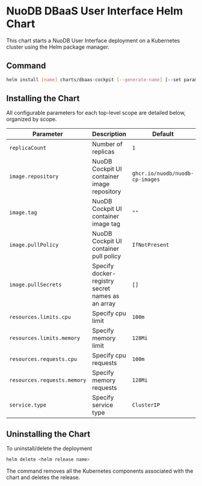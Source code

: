 # NuoDB DBaaS User Interface Helm Chart

This chart starts a NuoDB User Interface deployment on a Kubernetes cluster using the Helm package manager.

## Command

```bash
helm install [name] charts/dbaas-cockpit [--generate-name] [--set parameter] [--values myvalues.yaml]
```

## Installing the Chart

All configurable parameters for each top-level scope are detailed below, organized by scope.

| Parameter | Description | Default |
| ----- | ----------- | ------ |
| `replicaCount` | Number of replicas | `1` |
| `image.repository` | NuoDB Cockpit UI container image repository |`ghcr.io/nuodb/nuodb-cp-images`|
| `image.tag` | NuoDB Cockpit UI container image tag | `""` |
| `image.pullPolicy` | NuoDB Cockpit UI container pull policy |`IfNotPresent`|
| `image.pullSecrets` | Specify docker-registry secret names as an array | `[]` |
| `resources.limits.cpu` | Specify cpu limit | `100m` |
| `resources.limits.memory` | Specify memory limit | `128Mi` |
| `resources.requests.cpu` | Specify cpu requests | `100m` |
| `resources.requests.memory` | Specify memory requests | `128Mi` |
| `service.type` | Specify service type | `ClusterIP` |

## Uninstalling the Chart

To uninstall/delete the deployment

```bash
helm delete <helm release name>
```

The command removes all the Kubernetes components associated with the chart and deletes the release.
